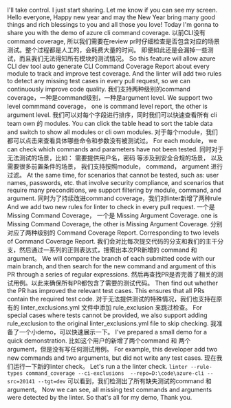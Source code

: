 I'll take control.
I just start sharing. Let me know if you can see my screen.
Hello everyone, Happy new year and may the New Year bring many good things and rich blessings to you and all those you love!
Today I'm gonna to share you with the demo of azure cli command coverage.
以前CLI没有command coverage, 所以我们需要在review pr时仔细检查是否包含对应的场景测试。整个过程都是人工的，会耗费大量的时间。
即便如此还是会漏掉一些测试，而且我们无法得知所有模块的测试情况。
So this feature will allow azure CLI dev tool auto generate CLI Command Coverage Report about every module to track and improve test coverage.
And the linter will add two rules to detect any missing test cases in every pull request, so we can continuously improve code quality.
我们支持两种级别的command coverage，一种是command级别，一种是argument level.
We support two level commmand coverage， one is command level report, the other is argument level.
我们可以对每个字段进行排序，同时我们可以快速查看所有 cli team own 的 modules.
You can click the table head to sort the table data and switch to show all modules or cli own modules.
对于每个module，我们都可以点击来查看具体哪些命令和参数没有被测试过。
For each module， we can check which commands and parameters have not been tested.
同时对于无法测试的场景，比如： 需要提供用户名，密码 等涉及到安全合规的场景， 以及需要很多前置条件的场景， 我们支持按照module， command， argument 进行过滤。
At the same time, for scenarios that cannot be tested, such as: user names, passwords, etc. that involve security compliance, and scenarios that require many preconditions, we support filtering by module, command, and argument.
同时为了持续改进command coverage，我们对linter新增了两种rule
And we add two new rules for linter to check in every pull request.
一个是 Missing Command Coverage， 一个是 Missing Argument Coverage.
one is Missing Command Coverage, the other is Missing Argument Coverage.
分别对应了两种级别的 Command Coverage Report.
Corresponding to two levels of Command Coverage Report.
我们会对比每次提交代码的分支和我们的主干分支，然后通过一系列的正则表达式，搜索出本次PR新增的 command 和 argument。
We will compare the branch of each submitted code with our main branch, and then search for the new command and argument of this PR through a series of regular expressions.
然后再查找PR是否完善了相关的测试用例。以此来确保所有PR都包含了需要的测试代码。
Then find out whether the PR has improved the relevant test cases. This ensures that all PRs contain the required test code.
对于无法提供测试的特殊情况，我们也支持在原有的 linter_exclusions.yml 文件中添加 rule_exclusion 来跳过检查。
For special cases where tests cannot be provided, we also support adding rule_exclusion to the original linter_exclusions.yml file to skip checking.
我准备了一个小demo，可以快速展示一下。
I've prepared a small demo for a quick demonstration.
比如这个用户的新增了两个command 和 两个 argument，但是没有写任何测试用例。
For example, this developer add two new commands and two arguments, but did not write any test cases.
现在我们运行一下新的linter check。
Let's run a the linter check. `linter --rule-types command_coverage --ci-exclusions  --repo=D:\code\azure-cli --src=20141 --tgt=dev`
可以看到，我们检测出了所有缺失测试的command 和 argument。
Now we can see, all missing test commands and arguments were detected by the linter.
So that's all for my demo, Thank you.
